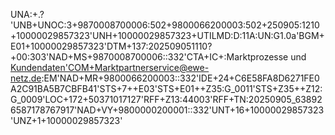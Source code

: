 UNA:+.? 'UNB+UNOC:3+9870008700006:502+9800066200003:502+250905:1210+10000029857323'UNH+10000029857323+UTILMD:D:11A:UN:G1.0a'BGM+E01+10000029857323'DTM+137:202509051110?+00:303'NAD+MS+9870008700006::332'CTA+IC+:Marktprozesse und [Kundendaten'COM+Marktpartnerservice@ewe-netz.de](mailto:Kundendaten'COM+Marktpartnerservice@ewe-netz.de):EM'NAD+MR+9800066200003::332'IDE+24+C6E58FA8D6271FE0A2C91BA5B7CBFB41'STS+7++E03'STS+E01++Z35:G_0011'STS+Z35++Z12:G_0009'LOC+172+50371017127'RFF+Z13:44003'RFF+TN:20250905_638926587178767917'NAD+VY+9800000200001::332'UNT+16+10000029857323'UNZ+1+10000029857323'